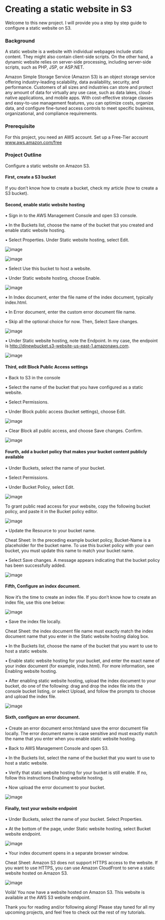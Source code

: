 # Creating a static website in S3

Welcome to this new project. I will provide you a step by step guide to configure a static website on S3.

### Background

A static website is a website with individual webpages include static content. They might also contain client-side scripts. On the other hand, a dynamic website relies on server-side processing, including server-side scripts, such as PHP, JSP, or ASP.NET.

Amazon Simple Storage Service (Amazon S3) is an object storage service offering industry-leading scalability, data availability, security, and performance. Customers of all sizes and industries can store and protect any amount of data for virtually any use case, such as data lakes, cloud-native applications, and mobile apps. With cost-effective storage classes and easy-to-use management features, you can optimize costs, organize data, and configure fine-tuned access controls to meet specific business, organizational, and compliance requirements.

### Prerequisite

For this project, you need an AWS account. Set up a Free-Tier account www.aws.amazon.com/free

### Project Outline

Configure a static website on Amazon S3.


#### First, create a S3 bucket

If you don’t know how to create a bucket, check my article (how to create a S3 bucket).


#### Second, enable static website hosting

•	Sign in to the AWS Management Console and open S3 console.

•	In the Buckets list, choose the name of the bucket that you created and enable static website hosting.

•	Select Properties. Under Static website hosting, select Edit.

![image](https://github.com/djcloudking/aws-skills-challenges/assets/122766532/f82c51ac-3c1d-4425-ad23-edfe5d1087bf)

![image](https://github.com/djcloudking/aws-skills-challenges/assets/122766532/f9b35322-3b28-490e-857d-4d4a128f2d10)
 
•	Select Use this bucket to host a website.

•	Under Static website hosting, choose Enable.

![image](https://github.com/djcloudking/aws-skills-challenges/assets/122766532/47fa1123-b5c7-4a00-a2bf-6d12e056454f)
 
•	In Index document, enter the file name of the index document, typically index.html.

•	In Error document, enter the custom error document file name.

•	Skip all the optional choice for now. Then, Select Save changes.

![image](https://github.com/djcloudking/aws-skills-challenges/assets/122766532/8f72bd5b-ca83-48b8-a5a8-a91d046e4f82)
 
•	Under Static website hosting, note the Endpoint. In my case, the endpoint is http://djnewbucket.s3-website-us-east-1.amazonaws.com.
 
![image](https://github.com/djcloudking/aws-skills-challenges/assets/122766532/63e7c15c-6e67-41a4-94ec-8c158efa943b)


#### Third, edit Block Public Access settings

•	Back to S3 in the console

•	Select the name of the bucket that you have configured as a static website.

•	Select Permissions.

•	Under Block public access (bucket settings), choose Edit.

![image](https://github.com/djcloudking/aws-skills-challenges/assets/122766532/9fef7fb2-bbd5-4af1-abeb-aefce38c46fa)
 
•	Clear Block all public access, and choose Save changes. Confirm.
 
![image](https://github.com/djcloudking/aws-skills-challenges/assets/122766532/a0ecb919-4b1a-40e2-854b-ba2baa3b9a50)


#### Fourth, add a bucket policy that makes your bucket content publicly available

•	Under Buckets, select the name of your bucket.

•	Select Permissions.

•	Under Bucket Policy, select Edit.

![image](https://github.com/djcloudking/aws-skills-challenges/assets/122766532/7e7a2265-c85e-4ff3-a09d-cc8e8dd0d618)
 
To grant public read access for your website, copy the following bucket policy, and paste it in the Bucket policy editor.

![image](https://github.com/djcloudking/aws-skills-challenges/assets/122766532/826836ed-0400-4124-a0a3-136f686da59b)
 
•	Update the Resource to your bucket name.

Cheat Sheet: In the preceding example bucket policy, Bucket-Name is a placeholder for the bucket name. To use this bucket policy with your own bucket, you must update this name to match your bucket name.

•	Select Save changes. A message appears indicating that the bucket policy has been successfully added.

![image](https://github.com/djcloudking/aws-skills-challenges/assets/122766532/196207f7-8634-4591-9cf1-5542db5e8fec)
 
#### Fifth, Configure an index document.

Now it’s the time to create an index file. If you don’t know how to create an index file, use this one below:
 
![image](https://github.com/djcloudking/aws-skills-challenges/assets/122766532/25fc0342-c5fe-4786-ac65-30d38ba76d62)

•	Save the index file locally.

Cheat Sheet: the index document file name must exactly match the index document name that you enter in the Static website hosting dialog box.

•	In the Buckets list, choose the name of the bucket that you want to use to host a static website.

•	Enable static website hosting for your bucket, and enter the exact name of your index document (for example, index.html). For more information, see Enabling website hosting.

•	After enabling static website hosting, upload the index document to your bucket, do one of the following: drag and drop the index file into the console bucket listing, or select Upload, and follow the prompts to choose and upload the index file.

![image](https://github.com/djcloudking/aws-skills-challenges/assets/122766532/6964e042-af70-41e3-a908-f53f5fb5e241)

 
#### Sixth, configure an error document.

•	Create an error document error.htmland save the error document file locally. The error document name is case sensitive and must exactly match the name that you enter when you enable static website hosting.

•	Back to AWS Management Console and open S3.

•	In the Buckets list, select the name of the bucket that you want to use to host a static website.

•	Verify that static website hosting for your bucket is still enable. If no, follow this instructions Enabling website hosting.

•	Now upload the error document to your bucket.

![image](https://github.com/djcloudking/aws-skills-challenges/assets/122766532/50f27c15-873e-4260-a73e-5a21af675efb)

 
#### Finally, test your website endpoint

•	Under Buckets, select the name of your bucket. Select Properties.

•	At the bottom of the page, under Static website hosting, select Bucket website endpoint.

![image](https://github.com/djcloudking/aws-skills-challenges/assets/122766532/b0143b47-973e-4c3c-b8d8-81dca302a072)
 
•	Your index document opens in a separate browser window.

Cheat Sheet: Amazon S3 does not support HTTPS access to the website. If you want to use HTTPS, you can use Amazon CloudFront to serve a static website hosted on Amazon S3.

![image](https://github.com/djcloudking/aws-skills-challenges/assets/122766532/eb7d666c-9eaf-4690-a5bf-dd2fe852dc77)
 

Voilà! You now have a website hosted on Amazon S3. This website is available at the AWS S3 website endpoint.

Thank you for reading and/or following along! Please stay tuned for all my upcoming projects, and feel free to check out the rest of my tutorials.

